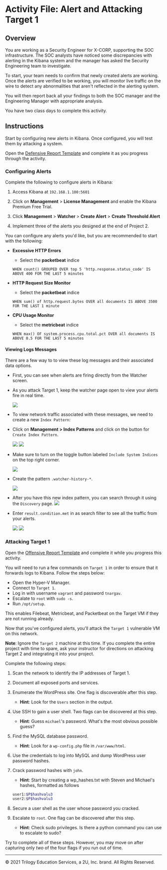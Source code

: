 # Activity File: Alert and Attacking Target 1

## Overview

You are working as a Security Engineer for X-CORP, supporting the SOC infrastructure. The SOC analysts have noticed some discrepancies with alerting in the Kibana system and the manager has asked the Security Engineering team to investigate. 

To start, your team needs to confirm that newly created alerts are working. Once the alerts are verified to be working, you will monitor live traffic on the wire to detect any abnormalities that aren't reflected in the alerting system. 

You will then report back all your findings to both the SOC manager and the Engineering Manager with appropriate analysis.

You have two class days to complete this activity.

## Instructions

Start by configuring new alerts in Kibana. Once configured, you will test them by attacking a system.

Open the [Defensive Report Template](../../../Resources/DefensiveTemplate.md) and complete it as you progress through the activity.

### Configuring Alerts

Complete the following to configure alerts in Kibana:

1.  Access Kibana at `192.168.1.100:5601`

2. Click on **Management** > **License Management** and enable the Kibana Premium Free Trial.

3. Click **Management** > **Watcher** > **Create Alert** > **Create Threshold Alert**

4. Implement three of the alerts you designed at the end of Project 2.

You can configure any alerts you'd like, but you are recommended to start with the following:

- **Excessive HTTP Errors**
  - Select the **packetbeat** indice

  ```kql
  WHEN count() GROUPED OVER top 5 'http.response.status_code' IS ABOVE 400 FOR THE LAST 5 minutes
  ```
  
- **HTTP Request Size Monitor**
  - Select the **packetbeat** indice

  ```kql
  WHEN sum() of http.request.bytes OVER all documents IS ABOVE 3500 FOR THE LAST 1 minute
  ```

- **CPU Usage Monitor**
  - Select the **metricbeat** indice

  ```kql
  WHEN max() OF system.process.cpu.total.pct OVER all documents IS ABOVE 0.5 FOR THE LAST 5 minutes
  ```

#### Viewing Logs Messages  

There are a few way to to view these log messages and their associated data options. 

- First, you can see when alerts are firing directly from the Watcher screen.

- As you attack Target 1, keep the watcher page open to view your alerts fire in real time.

   ![](images/Alert.png)

- To view network traffic associated with these messages, we need to create a new `Index Pattern`:

- Click on **Management > Index Patterns** and click on the button for `Create Index Pattern`.
   
   ![](images/IndexPatterns.png)
   ![](images/CreateIndex.png)

- Make sure to turn on the toggle button labeled `Include System Indices` on the top right corner.

    ![](images/includeIndices.png)

- Create the pattern `.watcher-history-*`.

   ![](images/defineWatcherPattern.png)

- After you have this new index pattern, you can search through it using the `Discovery` page.
   ![](images/discovery.png)

- Enter `result.condition.met` in as search filter to see all the traffic from your alerts.

   ![](images/discovery-filter.png)
   ![](images/alert-traffic.png)

### Attacking Target 1

Open the [Offensive Report Template](../../../Resources/OffensiveTemplate.md) and complete it while you progress this activity.

You will need to run a few commands on `Target 1` in order to ensure that it forwards logs to Kibana. Follow the steps below:

- Open the Hyper-V Manager.
- Connect to `Target 1`.
- Log in with username `vagrant` and password `tnargav`.
- Escalate to `root` with `sudo -s`.
- Run `/opt/setup`.

This enables Filebeat, Metricbeat, and Packetbeat on the Target VM if they are not running already.

Now that you've configured alerts, you'll attack the `Target 1` vulnerable VM on this network. 

**Note**: Ignore the `Target 2` machine at this time. If you complete the entire project with time to spare, ask your instructor for directions on attacking Target 2 and integrating it into your project.

Complete the following steps:

1. Scan the network to identify the IP addresses of Target 1.

2. Document all exposed ports and services.

3. Enumerate the WordPress site. One flag is discoverable after this step.
     - **Hint**: Look for the `Users` section in the output.

4. Use SSH to gain a user shell. Two flags can be discovered at this step.

     - **Hint**: Guess `michael`'s password. What's the most obvious possible guess?

5. Find the MySQL database password.
     - **Hint**: Look for a `wp-config.php` file in `/var/www/html`.

6. Use the credentials to log into MySQL and dump WordPress user password hashes.

7. Crack password hashes with `john`.
     - **Hint**: Start by creating a wp_hashes.txt with Steven and Michael's hashes, formatted as follows

      ```bash
      user1:$P$hashvalu3
      user2:$P$hashvalu3
      ```

8. Secure a user shell as the user whose password you cracked.

9. Escalate to `root`. One flag can be discovered after this step.
    - **Hint**:  Check sudo privileges. Is there a python command you can use to escalate to sudo?

Try to complete all of these steps. However, you may move on after capturing only _two_ of the four flags if you run out of time.

---

© 2021 Trilogy Education Services, a 2U, Inc. brand. All Rights Reserved.
